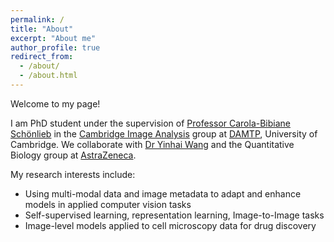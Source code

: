 ```yaml
---
permalink: /
title: "About"
excerpt: "About me"
author_profile: true
redirect_from: 
  - /about/
  - /about.html
---
```


Welcome to my page! 

I am PhD student under the supervision of [Professor Carola-Bibiane Schönlieb](https://www.damtp.cam.ac.uk/user/cbs31/Home.html) in the [Cambridge Image Analysis](http://www.damtp.cam.ac.uk/research/cia/) group at [DAMTP](https://www.damtp.cam.ac.uk/), University of Cambridge. We collaborate with [Dr Yinhai Wang](https://scholar.google.com/citations?user=WNY0TscAAAAJ&hl=en) and the Quantitative Biology group at [AstraZeneca](https://www.astrazeneca.co.uk/). 

My research interests include:
  - Using multi-modal data and image metadata to adapt and enhance models in applied computer vision tasks
  - Self-supervised learning, representation learning, Image-to-Image tasks
  - Image-level models applied to cell microscopy data for drug discovery
